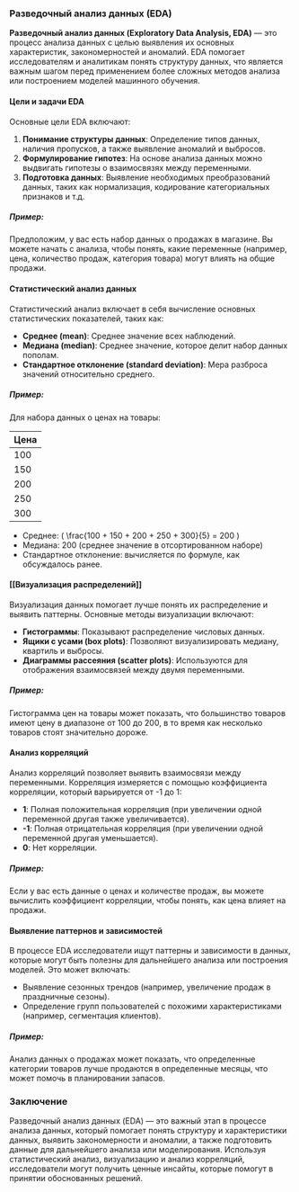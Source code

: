 ### Разведочный анализ данных (EDA)

**Разведочный анализ данных (Exploratory Data Analysis, EDA)** — это процесс анализа данных с целью выявления их основных характеристик, закономерностей и аномалий. EDA помогает исследователям и аналитикам понять структуру данных, что является важным шагом перед применением более сложных методов анализа или построением моделей машинного обучения.

#### Цели и задачи EDA

Основные цели EDA включают:

1. **Понимание структуры данных**: Определение типов данных, наличия пропусков, а также выявление аномалий и выбросов.
2. **Формулирование гипотез**: На основе анализа данных можно выдвигать гипотезы о взаимосвязях между переменными.
3. **Подготовка данных**: Выявление необходимых преобразований данных, таких как нормализация, кодирование категориальных признаков и т.д.

##### Пример:

Предположим, у вас есть набор данных о продажах в магазине. Вы можете начать с анализа, чтобы понять, какие переменные (например, цена, количество продаж, категория товара) могут влиять на общие продажи.

#### Статистический анализ данных

Статистический анализ включает в себя вычисление основных статистических показателей, таких как:

- **Среднее (mean)**: Среднее значение всех наблюдений.
- **Медиана (median)**: Среднее значение, которое делит набор данных пополам.
- **Стандартное отклонение (standard deviation)**: Мера разброса значений относительно среднего.

##### Пример:

Для набора данных о ценах на товары:

| Цена  |
|-------|
| 100   |
| 150   |
| 200   |
| 250   |
| 300   |

- Среднее: \( \frac{100 + 150 + 200 + 250 + 300}{5} = 200 \)
- Медиана: 200 (среднее значение в отсортированном наборе)
- Стандартное отклонение: вычисляется по формуле, как обсуждалось ранее.

#### [[Визуализация распределений]]

Визуализация данных помогает лучше понять их распределение и выявить паттерны. Основные методы визуализации включают:

- **Гистограммы**: Показывают распределение числовых данных.
- **Ящики с усами (box plots)**: Позволяют визуализировать медиану, квартиль и выбросы.
- **Диаграммы рассеяния (scatter plots)**: Используются для отображения взаимосвязей между двумя переменными.

##### Пример:

Гистограмма цен на товары может показать, что большинство товаров имеют цену в диапазоне от 100 до 200, в то время как несколько товаров стоят значительно дороже.

#### Анализ корреляций

Анализ корреляций позволяет выявить взаимосвязи между переменными. Корреляция измеряется с помощью коэффициента корреляции, который варьируется от -1 до 1:

- **1**: Полная положительная корреляция (при увеличении одной переменной другая также увеличивается).
- **-1**: Полная отрицательная корреляция (при увеличении одной переменной другая уменьшается).
- **0**: Нет корреляции.

##### Пример:

Если у вас есть данные о ценах и количестве продаж, вы можете вычислить коэффициент корреляции, чтобы понять, как цена влияет на продажи.

#### Выявление паттернов и зависимостей

В процессе EDA исследователи ищут паттерны и зависимости в данных, которые могут быть полезны для дальнейшего анализа или построения моделей. Это может включать:

- Выявление сезонных трендов (например, увеличение продаж в праздничные сезоны).
- Определение групп пользователей с похожими характеристиками (например, сегментация клиентов).

##### Пример:

Анализ данных о продажах может показать, что определенные категории товаров лучше продаются в определенные месяцы, что может помочь в планировании запасов.

### Заключение

Разведочный анализ данных (EDA) — это важный этап в процессе анализа данных, который помогает понять структуру и характеристики данных, выявить закономерности и аномалии, а также подготовить данные для дальнейшего анализа или моделирования. Используя статистический анализ, визуализацию и анализ корреляций, исследователи могут получить ценные инсайты, которые помогут в принятии обоснованных решений.